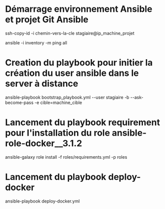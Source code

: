 #  Démarrage environnement Ansible et projet Git Ansible


ssh-copy-id -i chemin-vers-la-cle stagiaire@ip_machine_projet

ansible -i inventory -m ping all

# Creation du playbook pour initier la création du user ansible dans le server à distance

ansible-playbook bootstrap_playbook.yml --user stagiaire -b --ask-become-pass -e cible=machine_cible

# Lancement du playbook requirement pour l'installation du role ansible-role-docker__3.1.2
ansible-galaxy role install -f roles/requirements.yml -p roles

# Lancement du playbook deploy-docker
ansible-playbook deploy-docker.yml


